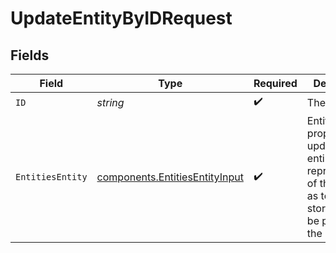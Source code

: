 # UpdateEntityByIDRequest


## Fields

| Field                                                                                                                 | Type                                                                                                                  | Required                                                                                                              | Description                                                                                                           |
| --------------------------------------------------------------------------------------------------------------------- | --------------------------------------------------------------------------------------------------------------------- | --------------------------------------------------------------------------------------------------------------------- | --------------------------------------------------------------------------------------------------------------------- |
| `ID`                                                                                                                  | *string*                                                                                                              | :heavy_check_mark:                                                                                                    | The entity's ID                                                                                                       |
| `EntitiesEntity`                                                                                                      | [components.EntitiesEntityInput](../../models/components/entitiesentityinput.md)                                      | :heavy_check_mark:                                                                                                    | Entity properties to update. The entire representation of the entity as to be stored must be provided in the request. |